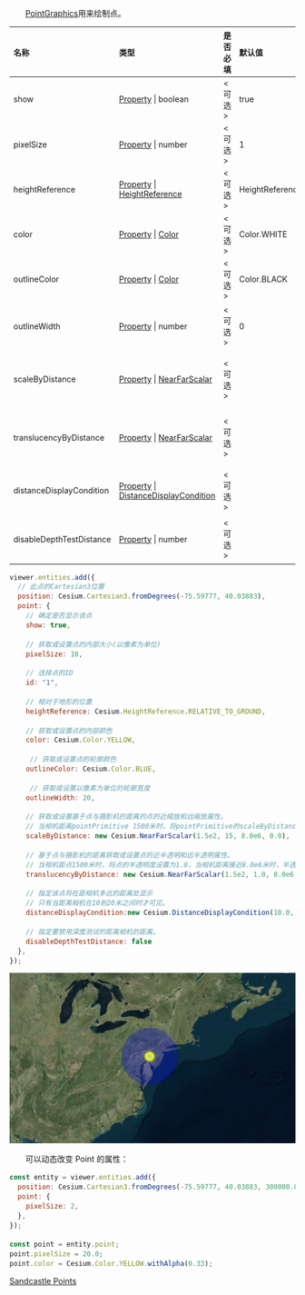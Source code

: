 &emsp;&emsp;[PointGraphics](https://staven630.github.io/cesium-doc-zh/PointGraphics.html)用来绘制点。

| 名称                     | 类型                                                                                                                                                                       | 是否必填 | 默认值               | 描述                                                    |
| :----------------------- | :------------------------------------------------------------------------------------------------------------------------------------------------------------------------- | :------- | :------------------- | ------------------------------------------------------- |
| show                     | [Property](https://staven630.github.io/cesium-doc-zh/Property.html) \| boolean                                                                                             | <可选>   | true                 | 一个布尔属性，指定点的可见性。                          |
| pixelSize                | [Property](https://staven630.github.io/cesium-doc-zh/Property.html) \| number                                                                                              | <可选>   | 1                    | 以像素为单位指定大小的数字属性。                        |
| heightReference          | [Property](https://staven630.github.io/cesium-doc-zh/Property.html) \| [HeightReference](https://staven630.github.io/cesium-doc-zh/global.html#HeightReference)            | <可选>   | HeightReference.NONE | 一个属性，指定高度相对于什么。                          |
| color                    | [Property](https://staven630.github.io/cesium-doc-zh/Property.html) \| [Color](https://staven630.github.io/cesium-doc-zh/Color.html)                                       | <可选>   | Color.WHITE          | 指定 Color 点的属性。                                   |
| outlineColor             | [Property](https://staven630.github.io/cesium-doc-zh/Property.html) \| [Color](https://staven630.github.io/cesium-doc-zh/Color.html)                                       | <可选>   | Color.BLACK          | 指定 Color 轮廓的属性。                                 |
| outlineWidth             | [Property](https://staven630.github.io/cesium-doc-zh/Property.html) \| number                                                                                              | <可选>   | 0                    | 一个数字属性，以像素为单位指定轮廓宽度。                |
| scaleByDistance          | [Property](https://staven630.github.io/cesium-doc-zh/Property.html) \| [NearFarScalar](https://staven630.github.io/cesium-doc-zh/NearFarScalar.html)                       | <可选>   |                      | 一个 NearFarScalar 属性用于扩展基于距离的点。           |
| translucencyByDistance   | [Property](https://staven630.github.io/cesium-doc-zh/Property.html) \| [NearFarScalar](https://staven630.github.io/cesium-doc-zh/NearFarScalar.html)                       | <可选>   |                      | 一个 NearFarScalar 属性用来设置半透明基于从相机的距离。 |
| distanceDisplayCondition | [Property](https://staven630.github.io/cesium-doc-zh/Property.html) \| [DistanceDisplayCondition](https://staven630.github.io/cesium-doc-zh/DistanceDisplayCondition.html) | <可选>   |                      | 一个属性，指定该点将在距相机多远的距离处显示。          |
| disableDepthTestDistance | [Property](https://staven630.github.io/cesium-doc-zh/Property.html) \| number                                                                                              | <可选>   |                      | 一个属性，指定要禁用深度测试的距离相机的距离。          |

```js
viewer.entities.add({
  // 此点的Cartesian3位置
  position: Cesium.Cartesian3.fromDegrees(-75.59777, 40.03883),
  point: {
    // 确定是否显示该点
    show: true,

    // 获取或设置点的内部大小(以像素为单位)
    pixelSize: 10,

    // 选择点的ID
    id: "1",

    // 相对于地形的位置
    heightReference: Cesium.HeightReference.RELATIVE_TO_GROUND,

    // 获取或设置点的内部颜色
    color: Cesium.Color.YELLOW,

     // 获取或设置点的轮廓颜色
    outlineColor: Cesium.Color.BLUE,

     // 获取或设置以像素为单位的轮廓宽度
    outlineWidth: 20,

    // 获取或设置基于点与摄影机的距离的点的近缩放和远缩放属性。
    // 当相机距离pointPrimitive 1500米时，将pointPrimitive的scaleByDistance设置为缩放为15，当相机距离接近8.0e6米时消失。
    scaleByDistance: new Cesium.NearFarScalar(1.5e2, 15, 8.0e6, 0.0),

    // 基于点与摄影机的距离获取或设置点的近半透明和远半透明属性。
    // 当相机距点1500米时，将点的半透明度设置为1.0，当相机距离接近8.0e6米时，半透明度消失。
    translucencyByDistance: new Cesium.NearFarScalar(1.5e2, 1.0, 8.0e6, 0.0),

    // 指定该点将在距相机多远的距离处显示
    // 只有当距离相机在10到20米之间时才可见。
    distanceDisplayCondition:new Cesium.DistanceDisplayCondition(10.0, 20.0);

    // 指定要禁用深度测试的距离相机的距离。
    disableDepthTestDistance: false
  },
});
```

![img](../img/point.png)

&emsp;&emsp;可以动态改变 Point 的属性：

```js
const entity = viewer.entities.add({
  position: Cesium.Cartesian3.fromDegrees(-75.59777, 40.03883, 300000.0),
  point: {
    pixelSize: 2,
  },
});

const point = entity.point;
point.pixelSize = 20.0;
point.color = Cesium.Color.YELLOW.withAlpha(0.33);
```

[Sandcastle Points](https://sandcastle.cesium.com/index.html?src=Points.html)
